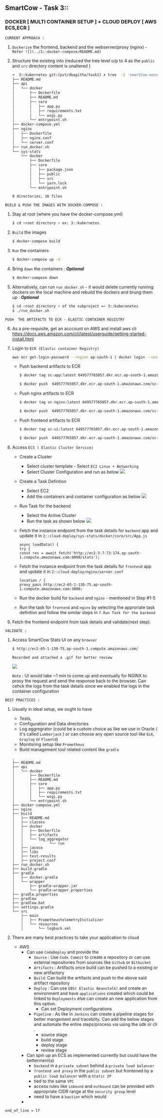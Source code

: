 
## SmartCow - Task 3::
### DOCKER [ MULTI CONTAINER SETUP ] + CLOUD DEPLOY [ AWS ECS,ECR ]

`CURRENT APPROACH :`

1. `Dockerise` the frontend, backend and the webserver/proxy (nginx) - `Refer ![](../1::docker-compose/README.md)`

2. Structure the existing into (reduced the tree level o/p to 4 as the `public` and `src` directory content is unaltered )

    ```bash
    ➜  3::kubernetes git:(pvt/dkagitha/task1) ✗ tree  -I 'smartCow-venv|node_modules|*pycache*|AWSCLIV2.pkg|img' -L 4
    ├── README.md
    ├── api
    │   └── docker
    │       ├── Dockerfile
    │       ├── README.md
    │       ├── core
    │       │   ├── app.py
    │       │   ├── requirements.txt
    │       │   └── wsgi.py
    │       └── entrypoint.sh
    ├── docker-compose.yml
    ├── nginx
    │   ├── Dockerfile
    │   ├── nginx.conf
    │   └── server.conf
    ├── run_docker.sh
    └── sys-stats
        └── docker
            ├── Dockerfile
            ├── core
            │   ├── package.json
            │   ├── public
            │   ├── src
            │   └── yarn.lock
            └── entrypoint.sh

    9 directories, 16 files
    ```

`BUILD & PUSH THE IMAGES WITH DOCKER-COMPOSE :`

1. Stay at root (where you have the docker-compose.yml)
    ```bash
    $ cd <root directory > ex: 3::kubernetes
    ```    

2. `Build` the images 
    ```bash
    $ docker-compose build
    ```
3. `Run` the containers
    ```bash
    $ docker-compose up -d

    ```
4. Bring `down` the containers :  ***Optional***
    ```bash
    $ docker-compose down
    ```
5. Alternatively, can run `run_docker.sh` - it would delete currently running dockers on the local machine and rebuild the dockers and brung them up : ***Optional***
    ```bash
    $ cd <root directory > of the subproject => 3::kuberenetes
    $ ./run_docker.sh 
    ```

`PUSH  THE ARTIFACTS TO ECR - ELASTIC CONTAINER REGISTRY`

6. As a pre-requisite, get an acccount on AWS and install aws cli https://docs.aws.amazon.com/cli/latest/userguide/getting-started-install.html

7. Login to `ECR (Elastic container Registry)` 

    ```bash
    aws ecr get-login-password --region ap-south-1 | docker login --username AWS --password-stdin 649577765057.dkr.ecr.ap-south-1.amazonaws.com
    ```
    - Push backend artifacts to ECR
        ```bash
        $ docker tag sc-app:latest 649577765057.dkr.ecr.ap-south-1.amazonaws.com/sc-app:latest

        $ docker push  649577765057.dkr.ecr.ap-south-1.amazonaws.com/sc-app:latest
        ```
    - Push nginx artifacts to ECR
        ```bash
        $ docker tag sc-nginx:latest 649577765057.dkr.ecr.ap-south-1.amazonaws.com/sc-nginx:latest

        $ docker push  649577765057.dkr.ecr.ap-south-1.amazonaws.com/sc-nginx:latest
        ```
    - Push frontend artifacts to ECR
        ```bash
        $ docker tag sc-ui:latest 649577765057.dkr.ecr.ap-south-1.amazonaws.com/sc-ui:latest

        $ docker push  649577765057.dkr.ecr.ap-south-1.amazonaws.com/sc-ui:latest
        ```
7. Access `ECS ( Elastic Cluster Service)`

    - Create a Cluster
        - Select cluster template - Select `EC2 Linux + Networking`
        - Select Cluster Configuration and run as below 
        ![](./img/gif/2-access-ECS.gif)

    - Create a Task Defintion 
        - Select EC2
        - Add the containers and container configuration as below 
        ![](./img/gif/2-access-ECS-TaskDefinition.gif)

    - Run Task for the backend 
        - Select the Active Cluster
        - Run the task as shown below
        ![](./img/gif/2-access-ECS-RunTask.gif)
    
    - Fetch the instance endpoint from the task details for `backend` app and update it in `2::cloud-deploy/sys-stats/docker/core/src/App.js` 
        ```
        async loadData() {
        try {
        const res = await fetch('http://ec2-3-7-73-174.ap-south-1.compute.amazonaws.com:8000/stats');
        ```
    - Fetch the instance endpoint from the task details for  `frontend` app and update it in `2::cloud-deploy/nginx/server.conf` 
        ```
        location / {
        proxy_pass http://ec2-65-1-130-75.ap-south-1.compute.amazonaws.com:3000;
        ```
    - Run the docker build for `backend` and `nginx` - mentioned in Step #1-5
    - Run the task for `frontend` and `nginx` by selecting the approriate task defintion and follow the similar steps in `7.Run Task for the backend` 
    
8. Fetch the frontend endpoint from task details and validate(next step).


`VALIDATE :`

1. Access SmartCow Stats UI on any `browser`

    ```bash
    $ http://ec2-65-1-130-75.ap-south-1.compute.amazonaws.com/
    ```  
    `Recorded and attached a .gif for better review` 
    
    ![](./img/gif/2-access-public-url.gif)
   

    `Note` : UI would take ~1 min to come up and eventually for NGINX to proxy the request and send the response back to the browser. Can cehck the logs from the task details since we enabled the logs in the container configuration

  

`BEST PRACTICES :`

1. Usually in ideal setup, we ought to have 
    - Tests, 
    - Configuration and Data directories  
    - Log aggregrator (could be a custom choice as like we use in Oracle ( it's called `Lumberjack` ) or can choose any open source tool like `ELK`, `Graylog` or `Fluentd`)
    - Monitoring setup like `Prometheus`  
    - Build management tool related content like `gradle`   
    
    ```
    .
    ├── README.md
    ├── api
    │   └── docker
    │       ├── Dockerfile
    │       ├── README.md
    │       ├── core
    │       │   ├── app.py
    │       │   ├── requirements.txt
    │       │   └── wsgi.py
    │       └── entrypoint.sh
    ├── docker-compose.yml
    ├── nginx
    ├── build
    │   ├── README.md
    │   ├── classes
    │   ├── docker
    │   │   ├── Dockerfile
    │   │   ├── artifacts
    │   │   └── log_aggregator
    │   │            └── run
    │   ├── jacoco
    │   ├── libs
    │   ├── test-results
    │   ├── project.conf
    ├── run_docker.sh
    ├── build.gradle
    ├── gradle
    │   ├── docker.gradle
    │   └── wrapper
    │       ├── gradle-wrapper.jar
    │       └── gradle-wrapper.properties
    ├── gradle.properties
    ├── gradlew
    ├── gradlew.bat
    ├── settings.gradle
    └── src
        ├── main
        │   ├── PrometheustelemetryInitializer
        │   └── resources
        │       └── logback.xml

    ``` 

2. There are many best practices to take your application to cloud 

    - AWS
        - Can use `CodeDeploy` and provide the 
            - `Source` : Use `Code Commit` to create a repository or can use external repositories from sources like `Github` or `Bitbucket`
            - `Artifacts` : Artifacts once build can be pushed to a existing or new artifactory 
            - `Build`: Can build the artifacts and push to the above said artifact repository
            - `Deploy` : Can use `EBS( Elastic Beanstalk)` and create an environment and have `applications` created which could be linked to `Deployments`  else can create an new application from this option.
                - Can set Deployment configurations 
            - `Pipeline` : As like in `Jenkins` can create a pipeline stages for better mangement and tracebilty. Can add the below stages and automate the entire steps/process via using the sdk or cli .
                - source stage
                - build stage
                - deploy stage
                - review stage 
        - Can spin up an ECS as implemented currently but could have the betterment(s)
            - `backend` in a `private subnet` behind a `private load balancer` 
            - `frontend and proxy` in the `public subnet` but frontened by a `public load balancer` with a `Static IP` 
            - tied to the same `VPC` 
            - access rules like `inbound` and `outbound` can be provided with appropriate CIDR range at the `security group` level
            - need to have a `bastion` which would 
        -  





```bash
end_of_line = lf
```